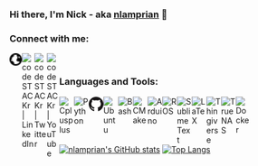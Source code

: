 ### Hi there, I'm Nick - aka [nlamprian](nlamprian) 👋

### Connect with me:

[<img align="left" alt="codeSTACKr.com" width="22px" src="https://raw.githubusercontent.com/iconic/open-iconic/master/svg/globe.svg" />][website]
[<img align="left" alt="codeSTACKr | LinkedIn" width="22px" src="https://cdn.jsdelivr.net/npm/simple-icons@v5/icons/linkedin.svg" />][linkedin]
[<img align="left" alt="codeSTACKr | Twitter" width="22px" src="https://cdn.jsdelivr.net/npm/simple-icons@v5/icons/twitter.svg" />][twitter]
[<img align="left" alt="codeSTACKr | YouTube" width="22px" src="https://cdn.jsdelivr.net/npm/simple-icons@v5/icons/facebook.svg" />][facebook]

<br />

### Languages and Tools:

<img align="left" alt="Cplusplus" width="26px" src="https://cdn.jsdelivr.net/npm/simple-icons@5/icons/cplusplus.svg" />
<img align="left" alt="Python" width="26px" src="https://cdn.jsdelivr.net/npm/simple-icons@5/icons/python.svg" />
<img align="left" alt="GitHub" width="26px" src="https://raw.githubusercontent.com/github/explore/78df643247d429f6cc873026c0622819ad797942/topics/github/github.png" />
<img align="left" alt="Ubuntu" width="26px" src="https://cdn.jsdelivr.net/npm/simple-icons@5/icons/ubuntu.svg" />
<img align="left" alt="Bash" width="26px" src="https://cdn.jsdelivr.net/npm/simple-icons@5/icons/gnubash.svg" />
<img align="left" alt="CMake" width="26px" src="https://cdn.jsdelivr.net/npm/simple-icons@5/icons/cmake.svg" />
<img align="left" alt="Arduino" width="26px" src="https://cdn.jsdelivr.net/npm/simple-icons@5/icons/arduino.svg" />
<img align="left" alt="ROS" width="26px" src="https://cdn.jsdelivr.net/npm/simple-icons@5/icons/ros.svg" />
<img align="left" alt="SublimeText" width="26px" src="https://cdn.jsdelivr.net/npm/simple-icons@5/icons/sublimetext.svg" />
<img align="left" alt="LaTeX" width="26px" src="https://cdn.jsdelivr.net/npm/simple-icons@5/icons/latex.svg" />
<img align="left" alt="Thingiverse" width="26px" src="https://cdn.jsdelivr.net/npm/simple-icons@5/icons/thingiverse.svg" />
<img align="left" alt="TrueNAS" width="26px" src="https://cdn.jsdelivr.net/npm/simple-icons@5/icons/truenas.svg" />
<img align="left" alt="Docker" width="26px" src="https://cdn.jsdelivr.net/npm/simple-icons@5/icons/docker.svg" />

<br />
<br />
<br />

[![nlamprian's GitHub stats](https://github-readme-stats.vercel.app/api?username=nlamprian&count_private=true&show_icons=true)](https://github.com/anuraghazra/github-readme-stats)
[![Top Langs](https://github-readme-stats.vercel.app/api/top-langs/?username=nlamprian&layout=compact)](https://github.com/anuraghazra/github-readme-stats)


<!--
**nlamprian/nlamprian** is a ✨ _special_ ✨ repository because its `README.md` (this file) appears on your GitHub profile.

Here are some ideas to get you started:

- 🔭 I’m currently working on ...
- 🌱 I’m currently learning ...
- 👯 I’m looking to collaborate on ...
- 🤔 I’m looking for help with ...
- 💬 Ask me about ...
- 📫 How to reach me: ...
- 😄 Pronouns: ...
- ⚡ Fun fact: ...
-->

[website]: https://nlamprian.me
[linkedin]: https://www.linkedin.com/in/nlamprian
[twitter]: https://twitter.com/nlamprian
[facebook]: https://www.facebook.com/nick.lamprianidis
